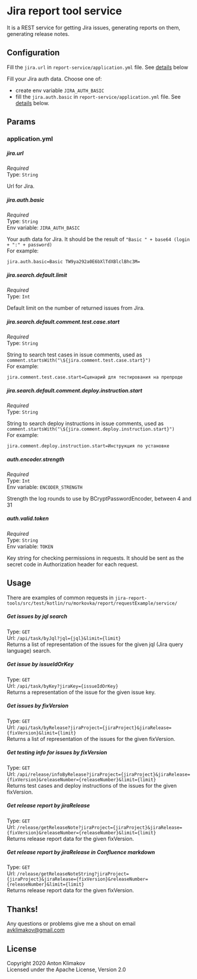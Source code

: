 # Jira report tool service

It is a REST service for getting Jira issues, generating reports on them, generating release notes.

## Configuration

Fill the `jira.url` in `report-service/application.yml` file. See [details](#jiraurl) below

Fill your Jira auth data. Choose one of:
- create env variable `JIRA_AUTH_BASIC`
- fill the `jira.auth.basic` in `report-service/application.yml` file. See [details](#jiraauthbasic) below.

## Params

### application.yml

##### jira.url

*Required*\
Type: `String`

Url for Jira.

##### jira.auth.basic

*Required*\
Type: `String`\
Env variable: `JIRA_AUTH_BASIC`

Your auth data for Jira. It should be the result of `"Basic " + base64 (login + ":" + password)`\
For example: 
```
jira.auth.basic=Basic TW9ya292a0E6bXlTdXBlclBhc3M=
```

##### jira.search.default.limit

*Required*\
Type: `Int`

Default limit on the number of returned issues from Jira.

##### jira.search.default.comment.test.case.start

*Required*\
Type: `String`

String to search test cases in issue comments, used as `comment.startsWith("\${jira.comment.test.case.start}")`\
For example: 
```
jira.comment.test.case.start=Сценарий для тестирования на препроде
```

##### jira.search.default.comment.deploy.instruction.start

*Required*\
Type: `String`

String to search deploy instructions in issue comments, used as `comment.startsWith("\${jira.comment.deploy.instruction.start}")`\
For example: 
```
jira.comment.deploy.instruction.start=Инструкция по установке
```

##### auth.encoder.strength

*Required*\
Type: `Int`\
Env variable: `ENCODER_STRENGTH`

Strength the log rounds to use by BCryptPasswordEncoder, between 4 and 31

##### auth.valid.token

*Required*\
Type: `String`\
Env variable: `TOKEN`

Key string for checking permissions in requests. It should be sent as the secret code in Authorization header for each request. 

## Usage

There are examples of common requests in `jira-report-tools/src/test/kotlin/ru/morkovka/report/requestExample/service/`

##### Get issues by jql search

Type: `GET`\
Url: `/api/task/byJql?jql={jql}&limit={limit}`\
Returns a list of representation of the issues for the given jql (Jira query language) search.

##### Get issue by issueIdOrKey

Type: `GET`\
Url: `/api/task/byKey?jiraKey={issueIdOrKey}`\
Returns a representation of the issue for the given issue key.

##### Get issues by fixVersion

Type: `GET`\
Url: `/api/task/byRelease?jiraProject={jiraProject}&jiraRelease={fixVersion}&limit={limit}`\
Returns a list of representation of the issues for the given fixVersion.

##### Get testing info for issues by fixVersion

Type: `GET`\
Url: `/api/release/infoByRelease?jiraProject={jiraProject}&jiraRelease={fixVersion}&releaseNumber={releaseNumber}&limit={limit}`\
Returns test cases and deploy instructions of the issues for the given fixVersion.

##### Get release report by jiraRelease

Type: `GET`\
Url: `/release/getReleaseNote?jiraProject={jiraProject}&jiraRelease={fixVersion}&releaseNumber={releaseNumber}&limit={limit}`\
Returns release report data for the given fixVersion.

##### Get release report by jiraRelease in Confluence markdown

Type: `GET`\
Url: `/release/getReleaseNoteString?jiraProject={jiraProject}&jiraRelease={fixVersion}&releaseNumber={releaseNumber}&limit={limit}`\
Returns release report data for the given fixVersion.

## Thanks!
Any questions or problems give me a shout on email avklimakov@gmail.com

## License
Copyright 2020 Anton Klimakov\
Licensed under the Apache License, Version 2.0

